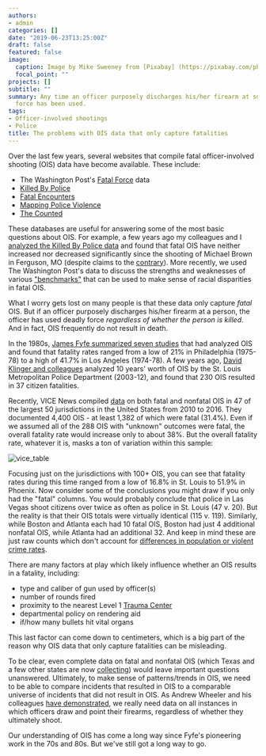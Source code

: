 ```yaml
---
authors:
- admin
categories: []
date: "2019-06-23T13:25:00Z"
draft: false
featured: false
image:
  caption: Image by Mike Sweeney from [Pixabay] (https://pixabay.com/photos/puzzle-game-solution-connection-226743/)
  focal_point: ""
projects: []
subtitle: ""
summary: Any time an officer purposely discharges his/her firearm at someone, deadly
  force has been used.
tags:
- Officer-involved shootings
- Police
title: The problems with OIS data that only capture fatalities
---
```

Over the last few years, several websites that compile fatal officer-involved shooting (OIS) data have become available. These include:

- The Washington Post's [Fatal Force](https://www.washingtonpost.com/graphics/2019/national/police-shootings-2019/?utm_term=.0968583ac95c) data
- [Killed By Police](https://killedbypolice.net/)
- [Fatal Encounters](https://fatalencounters.org/)
- [Mapping Police Violence](https://mappingpoliceviolence.org/)
- [The Counted](https://www.theguardian.com/us-news/ng-interactive/2015/jun/01/the-counted-police-killings-us-database)

These databases are useful for answering some of the most basic questions about OIS. For example, a few years ago my colleagues and I [analyzed the Killed By Police data](https://journals.sagepub.com/doi/10.1177/0011128716686343) and found that fatal OIS have neither increased nor decreased significantly since the shooting of Michael Brown in Ferguson, MO (despite claims to the [contrary](https://theundefeated.com/features/fatal-police-shootings-on-the-rise/)). More recently, we used The Washington Post's data to discuss the strengths and weaknesses of various ["benchmarks"](https://www.tandfonline.com/doi/full/10.1080/0735648X.2018.1547269) that can be used to make sense of racial disparities in fatal OIS.

What I worry gets lost on many people is that these data only capture _fatal_ OIS. But if an officer purposely discharges his/her firearm at a person, the officer has used deadly force _regardless of whether the person is killed_. And in fact, OIS frequently do not result in death.

In the 1980s, [James Fyfe summarized seven studies](https://www.tandfonline.com/doi/abs/10.1080/07418828800089691) that had analyzed OIS and found that fatality rates ranged from a low of 21% in Philadelphia (1975-78) to a high of 41.7% in Los Angeles (1974-78). A few years ago, [David Klinger and colleagues](https://onlinelibrary.wiley.com/doi/abs/10.1111/1745-9133.12174) analyzed 10 years' worth of OIS by the St. Louis Metropolitan Police Department (2003-12), and found that 230 OIS resulted in 37 citizen fatalities.

Recently, VICE News compiled [data](https://news.vice.com/en_us/article/xwvv3a/shot-by-cops) on both fatal and nonfatal OIS in 47 of the largest 50 jurisdictions in the United States from 2010 to 2016. They documented 4,400 OIS - at least 1,382 of which were fatal (31.4%). Even if we assumed all of the 288 OIS with "unknown" outcomes were fatal, the overall fatality rate would increase only to about 38%. But the overall fatality rate, whatever it is, masks a ton of variation within this sample:

![vice_table](/img/vice_table.png)

Focusing just on the jurisdictions with 100+ OIS, you can see that fatality rates during this time ranged from a low of 16.8% in St. Louis to 51.9% in Phoenix. Now consider some of the conclusions you might draw if you only had the "fatal" columns. You would probably conclude that police in Las Vegas shoot citizens over twice as often as police in St. Louis (47 v. 20). But the reality is that their OIS totals were virtually identical (115 v. 119). Similarly, while Boston and Atlanta each had 10 fatal OIS, Boston had just 4 additional nonfatal OIS, while Atlanta had an additional 32. And keep in mind these are just raw counts which don't account for [differences in population or violent crime rates](https://www.tandfonline.com/doi/full/10.1080/0735648X.2018.1547269).

There are many factors at play which likely influence whether an OIS results in a fatality, including:

- type and caliber of gun used by officer(s)  
- number of rounds fired  
- proximity to the nearest Level 1 [Trauma Center](https://www.nejm.org/doi/full/10.1056/NEJMsa052049)  
- departmental policy on rendering aid  
- if/how many bullets hit vital organs

This last factor can come down to centimeters, which is a big part of the reason why OIS data that only capture fatalities can be misleading.

To be clear, even complete data on fatal and nonfatal OIS (which Texas and a few other states are now [collecting](https://www.tandfonline.com/doi/full/10.1080/0735648X.2018.1547353)) would leave important questions unanswered. Ultimately, to make sense of patterns/trends in OIS, we need to be able to compare incidents that resulted in OIS to a comparable universe of incidents that did not result in OIS. As Andrew Wheeler and his colleagues [have demonstrated](https://journals.sagepub.com/doi/abs/10.1177/1525107118759900), we really need data on all instances in which officers draw and point their firearms, regardless of whether they ultimately shoot.

Our understanding of OIS has come a long way since Fyfe's pioneering work in the 70s and 80s. But we've still got a long way to go.
